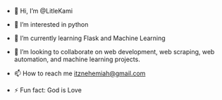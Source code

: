 - 👋 Hi, I’m @LitleKami
- 👀 I’m interested in python
- 🌱 I’m currently learning Flask and Machine Learning
- 💞️ I’m looking to collaborate on web development, web scraping, web automation, and machine learning projects.
- 📫 How to reach me itznehemiah@gmail.com

- ⚡ Fun fact: God is Love

<!---
LitleKami/LitleKami is a ✨ special ✨ repository because its `README.md` (this file) appears on your GitHub profile.
You can click the Preview link to take a look at your changes.
--->
